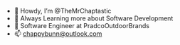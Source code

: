 - 👋 Howdy, I’m @TheMrChaptastic
- 👀 Always Learning more about Software Development
- 🌱 Software Engineer at PradcoOutdoorBrands
- 📫 chappybunn@outlook.com


<!---
TheMrChaptastic/TheMrChaptastic is a ✨ special ✨ repository because its `README.md` (this file) appears on your GitHub profile.
You can click the Preview link to take a look at your changes.
--->
